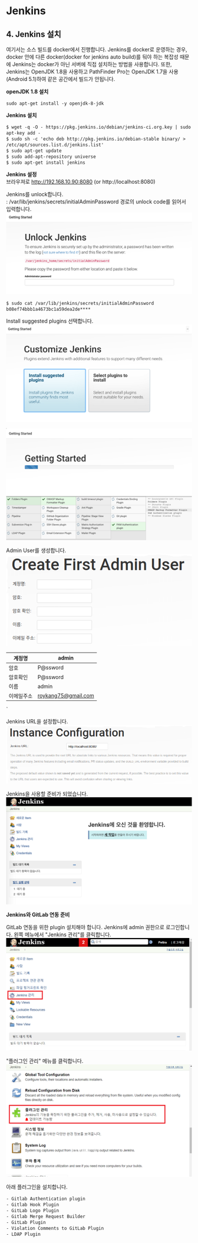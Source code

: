 # Jenkins

## 4. Jenkins 설치
여기서는 소스 빌드를 docker에서 진행합니다. Jenkins를 docker로 운영하는 경우, docker 안에 다른 docker(docker for jenkins auto build)를 둬야 하는 복잡성 때문에 Jenkins는 docker가 아닌 서버에 직접 설치하는 방법을 사용합니다. 또한, Jenkins는 OpenJDK 1.8을 사용하고 PathFinder Pro는 OpenJDK 1.7을 사용(Android 5.1)하여 같은 공간에서 빌드가 안됩니다.  

**openJDK 1.8 설치**
```
sudo apt-get install -y openjdk-8-jdk
```

**Jenkins 설치**
```
$ wget -q -O - https://pkg.jenkins.io/debian/jenkins-ci.org.key | sudo apt-key add -
$ sudo sh -c 'echo deb http://pkg.jenkins.io/debian-stable binary/ > /etc/apt/sources.list.d/jenkins.list'
$ sudo apt-get update
$ sudo add-apt-repository universe
$ sudo apt-get install jenkins
```

**Jenkins 설정**  
브라우져로 http://192.168.10.90:8080 (or http://localhost:8080)  

Jenkins를 unlock합니다.  
: /var/lib/jenkins/secrets/initialAdminPassword 경로의 unlock code를 읽어서 입력합니다.  
![](/assets/jenkins_unlock.png)

```
$ sudo cat /var/lib/jenkins/secrets/initialAdminPassword
b08ef74bbb1a4673bc1a59dea2de****
```

Install suggested plugins 선택합니다.  
![](/assets/jenkins_setup_1.png)  

![](/assets/jenkins_setup_2.png)  

Admin User를 생성합니다.  
![](/assets/jenkins_setup_3.png)  

계정명 | admin
----|------
암호 | P@ssword
암호확인 | P@ssword
이름 | admin
이메일주소 | roykang75@gmail.com
`

Jenkins URL을 설정합니다.  
![](/assets/jenkins_setup_4.png)  

Jenkins을 사용할 준비가 되었습니다.  
![](/assets/jenkins_setup_5.png)  

**Jenkins와 GitLab 연동 준비**  

GitLab 연동을 위한 plugin 설치해야 합니다. Jenkins에 admin 권한으로 로그인합니다. 왼쪽 메뉴에서 "Jenkins 관리"를 클릭합니다.  
![](/assets/jenkins_gitlab_1.png)  

"플러그인 관리" 메뉴를 클릭합니다.  
![](/assets/jenkins_gitlab_2.png)  

아래 플러그인을 설치합니다.  
```
- Gitlab Authentication plugin
- Gitlab Hook Plugin
- GitLab Logo Plugin
- Gitlab Merge Request Builder
- GitLab Plugin
- Violation Comments to GitLab Plugin
- LDAP Plugin
```

